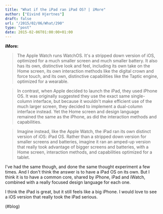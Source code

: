 ```yaml
---
title: "What if the iPad ran iPad OS? | iMore"
author: ["Eivind Hjertnes"]
draft: false
url: "/2015/02/06/What/290"
type: "post"
date: 2015-02-06T01:00:00+01:00
---
```


**iMore:**

> The Apple Watch runs WatchOS. It's a stripped down version of iOS,
> optimized for a much smaller screen and much smaller battery. It also
> has its own, distinctive look and feel, including its own take on the
> Home screen, its own interaction methods like the digital crown and
> force touch, and its own, distinctive capabilities like the Taptic
> engine, optimized for a wearable.

<!--quoteend-->

> In contrast, when Apple decided to launch the iPad, they used iPhone
> OS. It was originally suggested they use the exact same single-column
> interface, but because it wouldn't make efficient use of the much
> larger screen, they decided to implement a dual-column interface
> instead. Yet the Home screen and design language remained the same as
> the iPhone, as did the interaction methods and capabilities.

<!--quoteend-->

> Imagine instead, like the Apple Watch, the iPad ran its own distinct
> version of iOS: iPad OS. Rather than a stripped down version for
> smaller screens and batteries, imagine it ran an amped-up version that
> really took advantage of bigger screens and batteries, with a Home
> screen, interaction methods, and capabilities optimized for a tablet.

I've had the same though, and done the same thought experiment a few
times. And I don't think the answer is to have a iPad OS on its own. But
I think it is to have a common core, shared by iPhone, iPad and iWatch,
combined with a really focused design language for each one.

I think the iPad is great, but it still feels like a big iPhone. I would
love to see a iOS version that really took the iPad serious.

(#blog)
